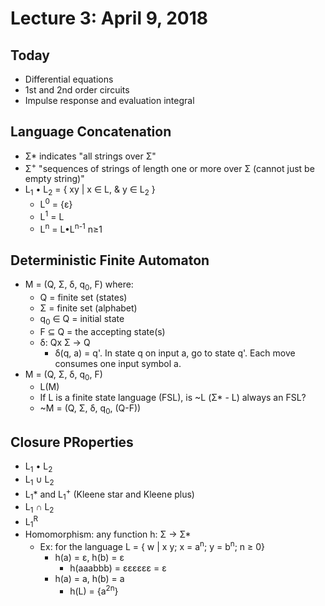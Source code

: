 # Lecture 3: April 9, 2018
## Today
* Differential equations
* 1st and 2nd order circuits
* Impulse response and evaluation integral
## Language Concatenation
* Σ* indicates "all strings over Σ"
* Σ<sup>+</sup> "sequences of strings of length one or more over Σ (cannot just be empty string)"
* L<sub>1</sub> • L<sub>2</sub> = { xy | x ∈ L, & y ∈ L<sub>2</sub> }
  * L<sup>0</sup> = {ε}
  * L<sup>1</sup> = L
  * L<sup>n</sup> = L•L<sup>n-1</sup> n≥1 
## Deterministic Finite Automaton
* M = (Q, Σ, δ, q<sub>0</sub>, F) where:
  * Q = finite set (states)
  * Σ = finite set (alphabet)
  * q<sub>0</sub> ∈ Q = initial state
  * F ⊆ Q = the accepting state(s)
  * δ: Qx Σ → Q
    * δ(q, a) = q'. In state q on input a, go to state q'. Each move consumes one input symbol a.
* M = (Q, Σ, δ, q<sub>0</sub>, F) 
  * L(M)
  * If L is a finite state language (FSL), is ~L (Σ* - L) always an FSL? 
  * ~M = (Q, Σ, δ, q<sub>0</sub>, (Q-F))
## Closure PRoperties
* L<sub>1</sub> • L<sub>2</sub>
* L<sub>1</sub> ∪ L<sub>2</sub>
* L<sub>1</sub>* and L<sub>1</sub><sup>+</sup> (Kleene star and Kleene plus)
* L<sub>1</sub> ∩ L<sub>2</sub>
* L<sub>1</sub><sup>R</sup>
* Homomorphism: any function h: Σ → Σ*
  * Ex: for the language L = { w | x y; x = a<sup>n</sup>; y = b<sup>n</sup>; n ≥ 0} 
    * h(a) = ε, h(b) = ε
      * h(aaabbb) = εεεεεε = ε
    * h(a) = a, h(b) = a
      * h(L) = {a<sup>2n</sup>}
